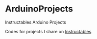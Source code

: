 # ArduinoProjects
Instructables Arduino Projects

Codes for projects I share on [Instructables](https://instructables.com/).
